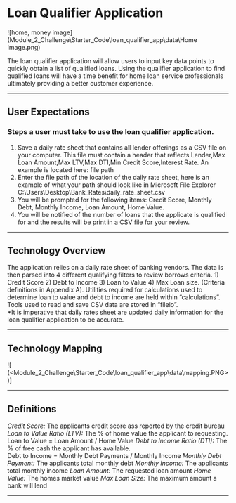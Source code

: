 # Loan Qualifier Application 

![home, money image](Module_2_Challenge\Starter_Code\loan_qualifier_app\data\Home Image.png)

The loan qualifier application will allow users to input key data points to quickly obtain a list of qualified loans.  Using the qualifier application to find qualified loans will have a time benefit for home loan service  professionals ultimately providing a better customer experience. 

---
## User Expectations 
### Steps a user must take to use the loan qualifier application. 

1)	Save a daily rate sheet that contains all lender offerings as a CSV file on your computer.  This file must contain a header that reflects Lender,Max Loan Amount,Max LTV,Max DTI,Min Credit Score,Interest Rate.  An example is located here:  file path 
2)	Enter the file path of the location of the daily rate sheet, here is an example of what your path should look like in Microsoft File Explorer  C:\Users\Desktop\Bank_Rates\daily_rate_sheet.csv
3)	You will be prompted for the following items:  Credit Score, Monthly Debt, Monthly Income, Loan Amount, Home Value. 
4)	You will be notified of the number of loans that the applicate is qualified for and the results will be print in a CSV file for your review. 

---
## Technology Overview

The application relies on a daily rate sheet of banking vendors.  The data is then parsed into 4 different qualifying filters to review borrows criteria.  1) Credit Score 2) Debt to Income 3) Loan to Value 4) Max Loan size.   (Criteria definitions in Appendix A).   Utilities required for calculations used to determine loan to value and debt to income are held within “calculations”.  Tools used to read and save CSV data are stored in “fileio”.  
*It is imperative that daily rates sheet are updated daily information for the loan qualifier application to be accurate.   

---
## Technology Mapping

![<altetxt> (<Module_2_Challenge\Starter_Code\loan_qualifier_app\data\mapping.PNG>)]

---
## Definitions

*Credit Score:* 
	The applicants credit score ass reported by the credit bureau
*Loan to Value Ratio (LTV):* 
    The % of home value the applicant to requesting.    
    Loan to Value = Loan Amount / Home Value
*Debt to Income Ratio (DTI):*
    The % of free cash the applicant has available.     
    Debt to Income = Monthly Debt Payments / Monthly Income
*Monthly Debt Payment:* 
    The applicants total monthly debt
*Monthly Income:* 
    The applicants total monthly income
*Loan Amount:* 
    The requested loan amount
*Home Value:* 
    The homes market value
*Max Loan Size:* 
	The maximum amount a bank will lend

---


